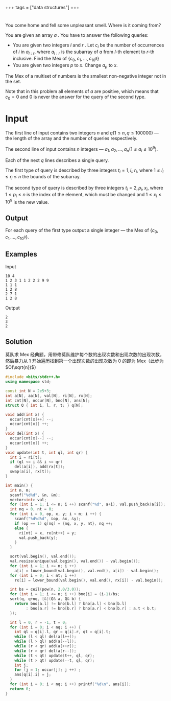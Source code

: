 +++
tags = ["data structures"]
+++

# 

You come home and fell some unpleasant smell. Where is it coming from?

You are given an array $a$ . You have to answer the following queries:

- You are given two integers $l$ and $r$ . Let $c_{i}$ be the number of occurrences of $i$ in $a_{l:r}$, where $a_{l:r}$ is the subarray of $a$ from $l$-th element to $r$-th inclusive. Find the Mex of $\{c_{0},c_{1},...,c_{10^{9}}\}$
- You are given two integers $p$ to $x$. Change $a_{p}$ to $x$.

The Mex of a multiset of numbers is the smallest non-negative integer not in the set.

Note that in this problem all elements of $a$ are positive, which means that $c_{0} = 0$ and $0$ is never the answer for the query of the second type.

# Input

The first line of input contains two integers $n$ and $q(1 \le n,q \le 100000)$ — the length of the array and the number of queries respectively.

The second line of input contains $n$ integers — $a_{1}, a_{2}, ..., a_{n} (1 \le a_{i} \le 10^{9})$.

Each of the next $q$ lines describes a single query.

The first type of query is described by three integers $t_{i}=1, l_{i}, r_{i}$, where $1 \le l_{i} \le r_{i} \le n$  the bounds of the subarray.

The second type of query is described by three integers $t_{i}=2, p_{i}, x_{i}$, where $1 \le p_i \le n$ is the index of the element, which must be changed and $1 \le x_{i} \le 10^{9}$ is the new value.

## Output

For each query of the first type output a single integer — the Mex of $\{c_{0},c_{1},...,c_{10^{9}}\}$.

## Examples

Input

```
10 4
1 2 3 1 1 2 2 2 9 9
1 1 1
1 2 8
2 7 1
1 2 8
```

Output

```
2
3
2
```

## Solution

莫队求 Mex 经典题，用带修莫队维护每个数的出现次数和出现次数的出现次数，然后暴力从 $1$ 开始遍历找到第一个出现次数的出现次数为 $0$ 的即为 Mex（此步为 $O(\sqrt{n})$）

```cpp
#include <bits/stdc++.h>
using namespace std;

const int N = 2e5+3;
int a[N], aa[N], val[N], ri[N], rx[N];
int cnt[N], occur[N], bno[N], ans[N];
struct Q { int i, l, r, t; } q[N];

void add(int x) {
  occur[cnt[x]++] --;
  occur[cnt[x]] ++;
}
void del(int x) {
  occur[cnt[x]--] --;
  occur[cnt[x]] ++;
}
void update(int t, int ql, int qr) {
  int i = ri[t];
  if (ql <= i && i <= qr)
    del(a[i]), add(rx[t]);
  swap(a[i], rx[t]);
}

int main() {
  int n, m;
  scanf("%d%d", &n, &m);
  vector<int> val;
  for (int i = 1; i <= n; i ++) scanf("%d", a+i), val.push_back(a[i]);
  int nq = 0, nt = 0;
  for (int i = 0, op, x, y; i < m; i ++) {
    scanf("%d%d%d", &op, &x, &y);
    if (op == 1) q[nq] = {nq, x, y, nt}, nq ++;
    else {
      ri[nt] = x, rx[nt++] = y;
      val.push_back(y);
    }
  }

  sort(val.begin(), val.end());
  val.resize(unique(val.begin(), val.end()) - val.begin());
  for (int i = 1; i <= n; i ++)
    a[i] = lower_bound(val.begin(), val.end(), a[i]) - val.begin();
  for (int i = 0; i < nt; i ++)
    rx[i] = lower_bound(val.begin(), val.end(), rx[i]) - val.begin();

  int bs = ceil(pow(n, 2.0/3.0));
  for (int i = 1; i <= n; i ++) bno[i] = (i-1)/bs;
  sort(q, q+nq, [&](Q& a, Q& b) {
    return bno[a.l] != bno[b.l] ? bno[a.l] < bno[b.l]
         : bno[a.r] != bno[b.r] ? bno[a.r] < bno[b.r] : a.t < b.t;
  });

  int l = 0, r = -1, t = 0;
  for (int i = 0; i < nq; i ++) {
    int ql = q[i].l, qr = q[i].r, qt = q[i].t;
    while (l < ql) del(a[l++]);
    while (l > ql) add(a[--l]);
    while (r < qr) add(a[++r]);
    while (r > qr) del(a[r--]);
    while (t < qt) update(t++, ql, qr);
    while (t > qt) update(--t, ql, qr);
    int j;
    for (j = 1; occur[j]; j ++) ;
    ans[q[i].i] = j;
  }
  for (int i = 0; i < nq; i ++) printf("%d\n", ans[i]);
  return 0;
}
```
